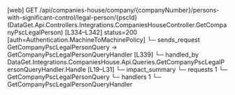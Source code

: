 [web] GET /api/companies-house/company/{companyNumber}/persons-with-significant-control/legal-person/{pscId}  (DataGet.Api.Controllers.Integrations.CompaniesHouseController.GetCompanyPscLegalPerson)  [L334–L342] status=200 [auth=Authentication.MachineToMachinePolicy]
  └─ sends_request GetCompanyPscLegalPersonQuery -> GetCompanyPscLegalPersonQueryHandler [L339]
    └─ handled_by DataGet.Integrations.CompaniesHouse.Api.Queries.GetCompanyPscLegalPersonQueryHandler.Handle [L19–L31]
  └─ impact_summary
    └─ requests 1
      └─ GetCompanyPscLegalPersonQuery
    └─ handlers 1
      └─ GetCompanyPscLegalPersonQueryHandler

